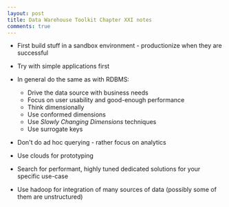 ```yaml
---
layout: post
title: Data Warehouse Toolkit Chapter XXI notes
comments: true
---
```


* First build stuff in a sandbox environment - productionize when they are successful 
* Try with simple applications first
* In general do the same as with RDBMS:
  * Drive the data source with business needs
  * Focus on user usability and good-enough performance
  * Think dimensionally
  * Use conformed dimensions
  * Use _Slowly Changing Dimensions_ techniques
  * Use surrogate keys

* Don't do ad hoc querying - rather focus on analytics
* Use clouds for prototyping
* Search for performant, highly tuned dedicated solutions for your specific use-case
* Use hadoop for integration of many sources of data (possibly some of them are unstructured)
